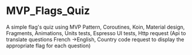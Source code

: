 # MVP_Flags_Quiz
A simple flag's quiz using MVP Pattern, Coroutines, Koin, Material design, Fragments, Animations, Units tests, Espresso UI tests, Http request (Api to translate questions French ->English, Country code request to display the appropriate flag for each question)
